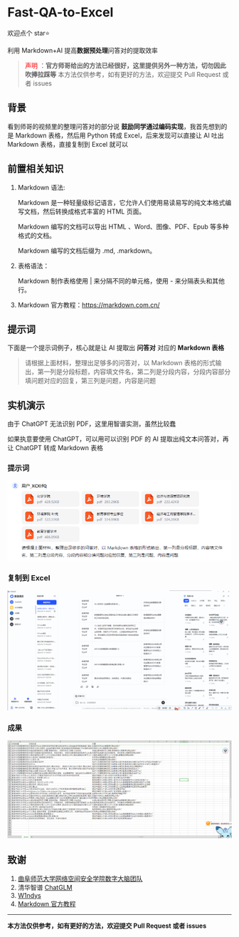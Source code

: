 # Fast-QA-to-Excel

欢迎点个 star⭐

利用 Markdown+AI 提高**数据预处理**问答对的提取效率

> <span style="color:#FF0000;"> 声明 </span>：**官方师哥给出的方法已经很好，这里提供另外一种方法，切勿因此吹捧拉踩等**
> 本方法仅供参考，如有更好的方法，欢迎提交 Pull Request 或者 issues

## 背景

看到师哥的视频里的整理问答对的部分说 **鼓励同学通过编码实现**，我首先想到的是 Markdown 表格，然后用 Python 转成 Excel，后来发现可以直接让 AI 吐出 Markdown 表格，直接复制到 Excel 就可以

## 前置相关知识

1. Markdown 语法:

   Markdown 是一种轻量级标记语言，它允许人们使用易读易写的纯文本格式编写文档，然后转换成格式丰富的 HTML 页面。

   Markdown 编写的文档可以导出 HTML 、Word、图像、PDF、Epub 等多种格式的文档。

   Markdown 编写的文档后缀为 .md, .markdown。

2. 表格语法：

   Markdown 制作表格使用 | 来分隔不同的单元格，使用 - 来分隔表头和其他行。

3. Markdown 官方教程：https://markdown.com.cn/

## 提示词

下面是一个提示词例子，核心就是让 AI 提取出 **问答对** 对应的 **Markdown 表格**

> 请根据上面材料，整理出足够多的问答对，以 Markdown 表格的形式输出，第一列是分段标题，内容填文件名，第二列是分段内容，分段内容部分填问题对应的回复，第三列是问题，内容是问题

## 实机演示

由于 ChatGPT 无法识别 PDF，这里用智谱实测，虽然比较蠢

如果执意要使用 ChatGPT，可以用可以识别 PDF 的 AI 提取出纯文本问答对，再让 ChatGPT 转成 Markdown 表格

### 提示词

![image-20240610165537447](assets/image/image-20240610165537447.png)

### 复制到 Excel

![recording](assets/image/recording.gif)

### 成果

![image-20240610165944843](assets/image/image-20240610165944843.png)

## 致谢

1. [曲阜师范大学网络空间安全学院数字大脑团队](https://c605.cn/index)
2. 清华智谱 [ChatGLM](https://chatglm.cn/)
3. [W1ndys](https://github.com/W1ndys)
4. [Markdown 官方教程](https://markdown.com.cn/)

---

**本方法仅供参考，如有更好的方法，欢迎提交 Pull Request 或者 issues**
